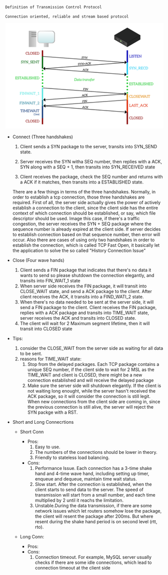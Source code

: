 `Definition of Transmission Control Protocol` 

    Connection oriented, reliable and stream based protocol

![TCP life cycle](tlc.png)


- Connect (Three handshakes) 

    1. Client sends a SYN package to the server, transits into SYN_SEND state.
    
    2. Server receives the SYN witha SEQ number, then replies with a ACK, SYN along with a SEQ + 1, then transits into SYN_RECEIVED state

    3. Client receives the package, check the SEQ number and returns with a ACK if it matches, then transits into a ESTABLISHED state.


    There are a few things in terms of the three handshakes. Normally, in order to establish a tcp connection, those three handshakes are required. First of all, the server side actually gives the power of actively establish a connection to the client, since the client side has the entire context of which connection should be established, or say, which file descriptor should be used. Image this case, if there's a traffic congestion, the server receives the SYN + SEQ package where the sequence number is already expired at the client side. If server decides to establish connection based on that sequence number, then error will occur. Also there are cases of using only two handshakes in order to establish the connection, which is called TCP Fast Open, it basically let the application to solve the so called "History Connection Issue" 


- Close (Four wave hands)

    1. Client sends a FIN package that indicates that there's no data it wants to send   so please shutdown the connection elegantly, and transits into FIN_WAIT_1 state
    2. When server side receives the FIN package, it will transit into CLOSE_WAIT state, and send a ACK package to the client. After client receives the ACK, it transits into a FIND_WATI_2 state.
    3. When there's no data needed to be sent at the server side, it will send a FIN package to the client. Client receives the FIN package, replies with a ACK package and transits into TIME_WAIT state, server receives the ACK and transits into CLOSED state.
    4. The client will wait for 2 Maximum segment lifetime, then it will transit into CLOSED state

- Tips:
    1. consider the CLOSE_WAIT from the server side as waiting for all data to be sent. 
    2. reasons for TIME_WAIT state:
       1. Stop from the delayed packages. Each TCP package contains a unique SEQ number, if the client side to wait for 2 MSL as the TIME_WAIT and client is CLOSED, there might be a new connection established and will receive the delayed package
       2. Make sure the server side will shutdown elegantly. If the client is not waiting long enought, while the server hasn't received the ACK package, so it will consider the connection is still legit. When new connections from the client side are coming in, since the previous connection is still alive, the server will reject the SYN packge with a RST.


- Short and Long Connecrtions
  - Short Conn
    - Pros: 
      1. Easy to use.
      2. The numbers of the connections should be lower in theory.
      3. Friendly to stateless load balancing. 
    - Cons: 
      1. Performance Issue. Each connection has a 3-time shake hand and 4-time wave hand, including setting up timer, enqueue and dequeue, maintain time wait status.
      2. Slow start. After the connection is established, when the client starts to send data to the server. The speed of transmission will start from a small number, and each time multiplied by 2 until it reachs the limitation.
      3. Unstable.During the data transmission, if there are some network issues which let routers somehow lose the package, the client will resent the package after 200ms. But where resent during the shake hand period is on second level (rtt, rto).

  - Long Conn:
    - Pros:
    - Cons:
      1. Connection timeout. For example, MySQL server usually checks if there are some idle connections, which lead to connection timeout at the client side
